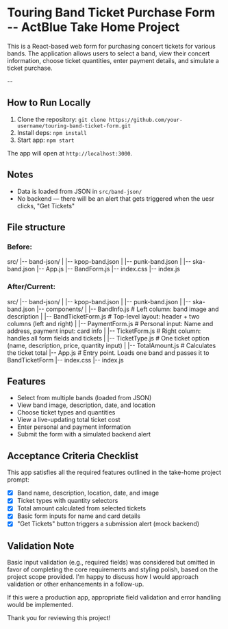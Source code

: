 # Touring Band Ticket Purchase Form -- ActBlue Take Home Project

This is a React-based web form for purchasing concert tickets for various bands. The application allows users to select a band, view their concert information, choose ticket quantities, enter payment details, and simulate a ticket purchase.

--

## How to Run Locally

1. Clone the repository: `git clone https://github.com/your-username/touring-band-ticket-form.git`
2. Install deps: `npm install`
3. Start app: `npm start`

The app will open at `http://localhost:3000`.

## Notes

- Data is loaded from JSON in `src/band-json/`
- No backend — there will be an alert that gets triggered when the uesr clicks, "Get Tickets"

## File structure

### Before:

src/
|-- band-json/
| |-- kpop-band.json
| |-- punk-band.json
| |-- ska-band.json
|-- App.js
|-- BandForm.js
|-- index.css
|-- index.js

### After/Current:

src/
|-- band-json/
| |-- kpop-band.json
| |-- punk-band.json
| |-- ska-band.json
|-- components/
| |-- BandInfo.js # Left column: band image and description
| |-- BandTicketForm.js # Top-level layout: header + two columns (left and right)
| |-- PaymentForm.js # Personal input: Name and address, payment input: card info
| |-- TicketForm.js # Right column: handles all form fields and tickets
| |-- TicketType.js # One ticket option (name, description, price, quantity input)
| |-- TotalAmount.js # Calculates the ticket total
|-- App.js # Entry point. Loads one band and passes it to BandTicketForm
|-- index.css
|-- index.js

## Features

- Select from multiple bands (loaded from JSON)
- View band image, description, date, and location
- Choose ticket types and quantities
- View a live-updating total ticket cost
- Enter personal and payment information
- Submit the form with a simulated backend alert

## Acceptance Criteria Checklist

This app satisfies all the required features outlined in the take-home project prompt:

- [x] Band name, description, location, date, and image
- [x] Ticket types with quantity selectors
- [x] Total amount calculated from selected tickets
- [x] Basic form inputs for name and card details
- [x] "Get Tickets" button triggers a submission alert (mock backend)

## Validation Note

Basic input validation (e.g., required fields) was considered but omitted in favor of completing the core requirements and styling polish, based on the project scope provided. I'm happy to discuss how I would approach validation or other enhancements in a follow-up.

If this were a production app, appropriate field validation and error handling would be implemented.

Thank you for reviewing this project!
